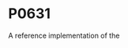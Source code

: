# P0631
A reference implementation of the <math> header from ISO C++ proposal https://wg21.link/P0631.